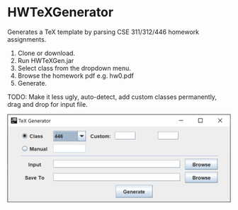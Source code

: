 # HWTeXGenerator
Generates a TeX template by parsing CSE 311/312/446 homework assignments. 
1. Clone or download.
2. Run HWTeXGen.jar
3. Select class from the dropdown menu.
4. Browse the homework pdf e.g. hw0.pdf
5. Generate.

TODO: Make it less ugly, auto-detect, add custom classes permanently, drag and drop for input file.

![GUI image](https://github.com/NelsonTanCS/HWTeXGenerator/blob/master/texgen.PNG)
